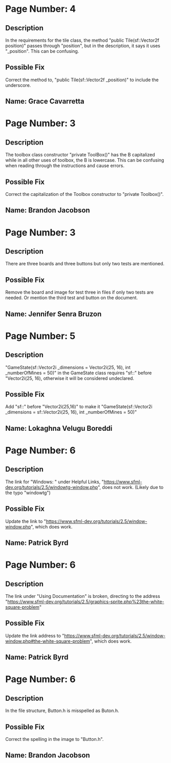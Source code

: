 # Page Number: 4

## Description
In the requirements for the tile class, the method "public Tile(sf::Vector2f position)" passes through "position", but in the description, it says it uses "_position". This can be confusing.

## Possible Fix
Correct the method to, "public Tile(sf::Vector2f _position)" to include the underscore.

## Name: Grace Cavarretta

# Page Number: 3

## Description
The toolbox class constructor "private ToolBox()" has the B capitalized while in all other uses of toolbox, the B is lowercase. This can be confusing when reading through the instructions and cause errors. 

## Possible Fix
Correct the capitalization of the Toolbox constructor to "private Toolbox()".

## Name: Brandon Jacobson

# Page Number: 3

## Description
There are three boards and three buttons but only two tests are mentioned.

## Possible Fix
Remove the board and image for test three in files if only two tests are needed. Or mention the third test and button on the document.

## Name: Jennifer Senra Bruzon

# Page Number: 5

## Description
"GameState(sf::Vector2i _dimensions = Vector2i(25, 16), int _numberOfMines = 50)" in the GameState class requires "sf::" before "Vector2i(25, 16), otherwise it will be considered undeclared.

## Possible Fix
Add "sf::" before "Vector2i(25,16)" to make it "GameState(sf::Vector2i _dimensions = sf::Vector2i(25, 16), int _numberOfMines = 50)"

## Name: Lokaghna Velugu Boreddi

# Page Number: 6

## Description
The link for "Windows: " under Helpful Links, "https://www.sfml-dev.org/tutorials/2.5/windowtg-window.php", does not work. (Likely due to the typo "windowtg")

## Possible Fix
Update the link to "https://www.sfml-dev.org/tutorials/2.5/window-window.php", which does work.

## Name: Patrick Byrd


# Page Number: 6

## Description
The link under "Using Documentation" is broken, directing to the address "https://www.sfml-dev.org/tutorials/2.5/graphics-sprite.php%23the-white-square-problem"

## Possible Fix
Update the link address to "https://www.sfml-dev.org/tutorials/2.5/window-window.php#the-white-square-problem", which does work.

## Name: Patrick Byrd


# Page Number: 6

## Description
In the file structure, Button.h is misspelled as Buton.h. 

## Possible Fix
Correct the spelling in the image to "Button.h".

## Name: Brandon Jacobson
